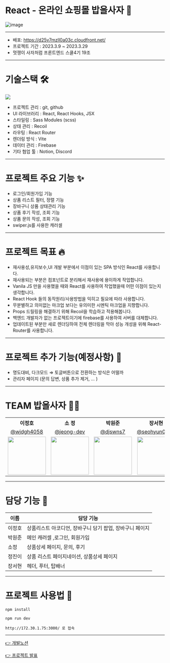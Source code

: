 # React - 온라인 쇼핑몰 밥을사자 🛒

![image](https://ifh.cc/g/Dw4qJo.png)

---

- 배포: https://d25v7mzll0a03c.cloudfront.net/
- 프로젝트 기간 : 2023.3.9 ~ 2023.3.29
- 멋쟁이 사자처럼 프론트엔드 스쿨4기 19조

---

# 기술스택 🛠

<p herf="https://skillicons.dev">
  <img src="https://skillicons.dev/icons?i=react,js,html,css,sass,firebase,figma,github&perline=20"/>
</p>

- 프로젝트 관리 : git, github
- UI 라이브러리 : React, React Hooks, JSX
- 스타일링 : Sass Modules (scss)
- 상태 관리 : Recoil
- 라우팅 : React Router
- 렌더링 방식 : Vite
- 데이터 관리 : Firebase
- 기타 협업 툴 : Notion, Discord

---

# 프로젝트 주요 기능 ✨

- 로그인/회원가입 기능
- 상품 리스트 필터, 정렬 기능
- 장바구니 상품 상태관리 기능
- 상품 후기 작성, 조회 기능
- 상품 문의 작성, 조회 기능
- swiper.js를 사용한 캐러셀

---

# 프로젝트 목표 🔥

- 재사용성,유지보수,UI 개발 부분에서 이점이 있는 SPA 방식인 React를 사용합니다.
- 재사용되는 부분은 컴포넌트로 분리해서 재사용에 용이하게 작업합니다.
- Vanila JS 만을 사용했을 때와 React를 사용하여 작업했을때 어떤 이점이 있는지 생각합니다.
- React Hook 들의 동작원리/사용방법을 익히고 필요에 따라 사용합니다.
- 무분별하고 의미없는 마크업 보다는 유의미한 시멘틱 마크업을 지향합니다.
- Props 드릴링을 해결하기 위해 Recoil을 학습하고 적용해봅니다.
- 백엔드 개발자가 없는 프로젝트이기에 firebase를 사용하여 서버를 대체합니다.
- 업데이트된 부분만 새로 렌더딩하여 전체 렌더링을 막아 성능 개성을 위해 React-Router를 사용합니다.

---

# 프로젝트 추가 기능(예정사항) 👊

- 명도대비, 다크모드 ⇒ 토글버튼으로 전환하는 방식은 어떨까
- 관리자 페이지 (문의 답변, 상품 추가 제거, … )

---

# TEAM 밥을사자 🧑‍💻

<table>
  <tr>
    <th>이정호</th>
    <th>소 정</th>
    <th>박원준</th>
    <th>장서현</th>
    <th>정진이</th>
  </tr>
  <tr>
    <td align="center"><a href="https://github.com/wjdgh4058">@wjdgh4058</a></td>
    <td align="center"><a href="https://github.com/jeong-dev">@jeong-dev</a></td>
    <td align="center"><a href="https://github.com/djswns7">@djswns7</a></td>
    <td align="center"><a href="https://github.com/seohyun0620">@seohyun0620</a></td>
    <td align="center"><a href="https://github.com/luvdo0112">@luvdo0112</a></td>
  </tr>
  <tr>
    <td align="center"><img src="https://github.com/wjdgh4058.png" width="120"></td>
    <td align="center"><img src="https://github.com/jeong-dev.png" width="120"></td>
    <td align="center"><img src="https://github.com/djswns7.png" width="120"></td>
    <td align="center"><img src="https://github.com/seohyun0620.png" width="120"></td>
    <td align="center"><img src="https://github.com/luvdo0112.png" width="120"></td>
  </tr>
</table>

---

# 담당 기능 📍

| 이름   | 담당 기능                                                |
| ------ | -------------------------------------------------------- |
| 이정호 | 상품리스트 아코디언, 장바구니 담기 팝업, 장바구니 페이지 |
| 박원준 | 메인 캐러셀 ,로그인, 회원가입                            |
| 소정   | 상품상세 페이지, 문의, 후기                              |
| 정진이 | 상품 리스트 페이지네이션, 상품상세 페이지                |
| 장서현 | 헤더, 푸터, 탑배너                                       |

---

# 프로젝트 사용법 🚀

```
npm install
```

```
npm run dev
```

```
http://172.30.1.75:3000/ 로 접속
```

---

[👉 개발노션](https://www.notion.so/b88eabcec9c24808abd1bc5c6e9afc07)

[👉 프로젝트 발표](https://www.miricanvas.com/v/11w50vn)
